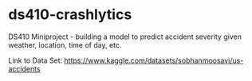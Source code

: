 # ds410-crashlytics
DS410 Miniproject - building a model to predict accident severity given weather, location, time of day, etc.

Link to Data Set: https://www.kaggle.com/datasets/sobhanmoosavi/us-accidents 

